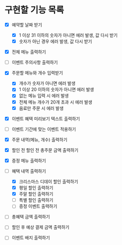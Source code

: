 # 구현할 기능 목록

- [x] 예약할 날짜 받기

  - [x] 1 이상 31 이하의 숫자가 아니면 에러 발생, 값 다시 받기
  - [x] 숫자가 아닌 경우 에러 발생, 값 다시 받기

- [x] 전체 메뉴 출력하기
- [ ] 이벤트 주의사항 출력하기

- [x] 주문할 메뉴와 개수 입력받기

  - [x] 개수가 숫자가 아니면 에러 발생
  - [x] 1 이상 20 이하의 숫자가 아니면 에러 발생
  - [x] 없는 메뉴 입력 시 에러 발생
  - [x] 전체 메뉴 개수가 20개 초과 시 에러 발생
  - [x] 음료만 주문 시 에러 발생

- [x] 이벤트 혜택 미리보기 텍스트 출력하기
- [ ] 이벤트 기간에 맞는 이벤트 적용하기
- [x] 주문 내역(메뉴, 개수) 출력하기
- [x] 할인 전 할인 전 총주문 금액 출력하기
- [x] 증정 메뉴 출력하기

- [ ] 혜택 내역 출력하기

  - [x] 크리스마스 디데이 할인 출력하기
  - [x] 평일 할인 출력하기
  - [x] 주말 할인 출력하기
  - [ ] 특별 할인 출력하기
  - [ ] 증정 이벤트 출력하기

- [ ] 총혜택 금액 출력하기
- [ ] 할인 후 예상 결제 금액 출력하기
- [ ] 이벤트 배지 출력하기
